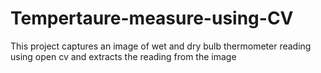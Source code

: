 # Tempertaure-measure-using-CV
This project captures an image of wet and dry bulb thermometer reading using open cv and extracts the reading from the image
